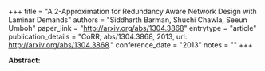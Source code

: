 +++
title = "A 2-Approximation for Redundancy Aware Network Design with Laminar Demands"
authors = "Siddharth Barman, Shuchi Chawla, Seeun Umboh"
paper_link = "http://arxiv.org/abs/1304.3868"
entrytype = "article"
publication_details = "CoRR, abs/1304.3868, 2013, url: <a href='http://arxiv.org/abs/1304.3868' target='_blank'>http://arxiv.org/abs/1304.3868</a>."
conference_date = "2013"
notes = ""
+++

<b>Abstract:</b>
